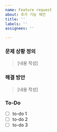 ```yaml
---
name: Feature request
about: 추가 기능 제안
title: ''
labels: ''
assignees: ''

---
```


### 문제 상황 정의

> [내용 작성]

### 해결 방안

> [내용 작성]

### To-Do

- [ ] to-do 1
- [ ] to-do 2
- [ ] to-do 3
